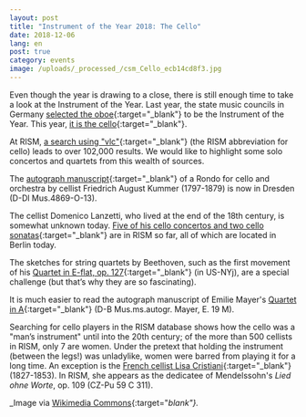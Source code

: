 ```yaml
---
layout: post
title: "Instrument of the Year 2018: The Cello"
date: 2018-12-06
lang: en
post: true
category: events
image: /uploads/_processed_/csm_Cello_ecb14cd8f3.jpg
---
```



Even though the year is drawing to a close, there is still enough time to take a look at the Instrument of the Year. Last year, the state music councils in Germany [selected the oboe](http://www.rism.info/home/newsdetails/?tx_ttnews%5Byear%5D=2017&tx_ttnews%5Bmonth%5D=10&tx_ttnews%5BbackPid%5D=64&tx_ttnews%5Btt_news%5D=1435&cHash=a982f2d3d6c9de4bffdb14b30d136d5b){:target="_blank"} to be the Instrument of the Year. This year, [it is the cello](https://www.instrument-des-jahres.de/){:target="_blank"}.

At RISM, [a search using "vlc"](https://opac.rism.info/search?View=rism&q=vlc&Language=en){:target="_blank"} (the RISM abbreviation for cello) leads to over 102,000 results. We would like to highlight some solo concertos and quartets from this wealth of sources.

The [autograph manuscript](https://opac.rism.info/search?id=211010028&View=rism&Language=en){:target="_blank"} of a Rondo for cello and orchestra by cellist Friedrich August Kummer (1797-1879) is now in Dresden (D-Dl Mus.4869-O-13).

The cellist Domenico Lanzetti, who lived at the end of the 18th century, is somewhat unknown today. [Five of his cello concertos and two cello sonatas](https://opac.rism.info/metaopac/perma.do?v=rism&q=-1%3d%22pe30074717%22&Language=en){:target="_blank"} are in RISM so far, all of which are located in Berlin today.

The sketches for string quartets by Beethoven, such as the first movement of his [Quartet in E-flat, op. 127](https://opac.rism.info/search?id=900003594&View=rism&Language=en){:target="_blank"} (in US-NYj), are a special challenge (but that’s why they are so fascinating).

It is much easier to read the autograph manuscript of Emilie Mayer's [Quartet in A](https://opac.rism.info/search?id=464000310&View=rism&Language=en){:target="_blank"} (D-B Mus.ms.autogr. Mayer, E. 19 M).

Searching for cello players in the RISM database shows how the cello was a "man’s instrument" until into the 20th century; of the more than 500 cellists in RISM, only 7 are women. Under the pretext that holding the instrument (between the legs!) was unladylike, women were barred from playing it for a long time. An exception is the [French cellist Lisa Cristiani](https://opac.rism.info/search?id=550503869&View=rism&Language=en){:target="_blank"} (1827-1853). In RISM, she appears as the dedicatee of Mendelssohn's _Lied ohne Worte_, op. 109 (CZ-Pu 59 C 311).


_Image via [Wikimedia Commons](https://de.wikipedia.org/wiki/Datei:Cello_study.jpg){:target="_blank"}._





<script type="text/javascript">var switchTo5x=true;</script><script type="text/javascript" src="http://w.sharethis.com/button/buttons.js"></script><script type="text/javascript">stLight.options({publisher: "9b601438-1ce1-49d8-bfd7-9cff5df54c17", doNotHash: false, doNotCopy: false, hashAddressBar: false});</script>




